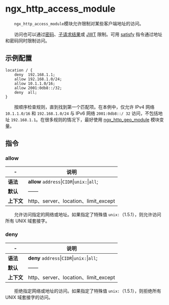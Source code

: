 # ngx_http_access_module

　　​`ngx_http_access_module`​ 模块允许限制对某些客户端地址的访问。

　　访问也可以通过[密码](https://docshome.gitbook.io/nginx-docs/he-xin-gong-neng/http/ngx_http_auth_basic_module)、[子请求结果](https://docshome.gitbook.io/nginx-docs/he-xin-gong-neng/http/ngx_http_auth_request_module)或 [JWT](https://docshome.gitbook.io/nginx-docs/he-xin-gong-neng/http/ngx_http_auth_jwt_module) 限制。可用 [satisfy](https://docshome.gitbook.io/nginx-docs/he-xin-gong-neng/http/ngx_http_core_module#satisfy) 指令通过地址和密码同时限制访问。

## 示例配置

```
location / {
    deny  192.168.1.1;
    allow 192.168.1.0/24;
    allow 10.1.1.0/16;
    allow 2001:0db8::/32;
    deny  all;
}
```

　　按顺序检查规则，直到找到第一个匹配项。在本例中，仅允许 IPv4 网络 `10.1.1.0/16`​ 和 `192.168.1.0/24`​ 与 IPv6 网络 `2001:0db8::/ 32`​ 访问，不包括地址 `192.168.1.1`​。在很多规则的情况下，最好使用 [ngx_http_geo_module](https://docshome.gitbook.io/nginx-docs/he-xin-gong-neng/http/ngx_http_geo_module) 模块变量。

## 指令

### allow

|-|说明|
| ---| ------------------------------------------|
|**语法**|**allow** `address`​\|`CIDR`​\|`unix:`​\|`all`​;|
|**默认**|——|
|**上下文**|http、server、location、limit\_except|

　　允许访问指定的网络或地址。如果指定了特殊值 `unix:`​（1.5.1），则允许访问所有 UNIX 域套接字。

### deny

|-|说明|
| ---| ------------------------------------------|
|**语法**|**deny** `address`​\|`CIDR`​\|`unix:`​\|`all`​;|
|**默认**|——|
|**上下文**|http、server、location、limit\_except|

　　拒绝指定网络或地址的访问。如果指定了特殊值 `unix:`​（1.5.1），则拒绝所有 UNIX 域套接字的访问。
